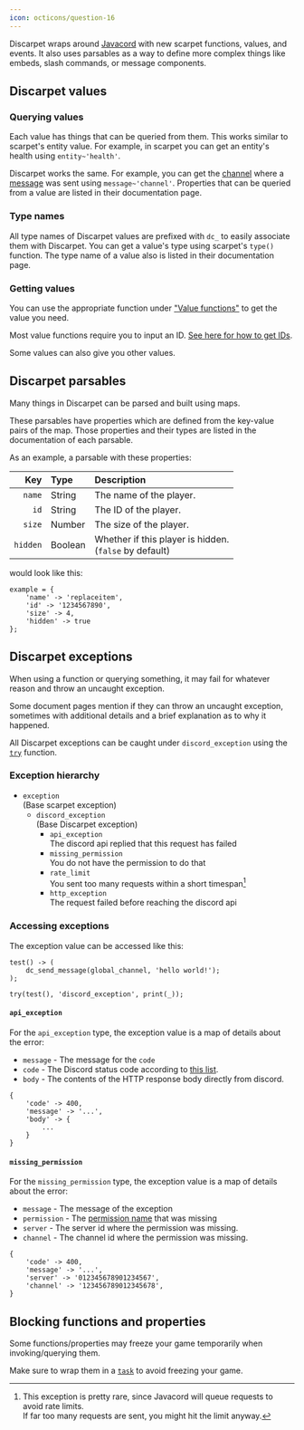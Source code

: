 ```yaml
---
icon: octicons/question-16
---
```



Discarpet wraps around [Javacord](https://github.com/Javacord/Javacord) with new scarpet functions, values, and events.
It also uses parsables as a way to define more complex things like embeds, slash commands, or message components.



## Discarpet values


### Querying values

Each value has things that can be queried from them.
This works similar to scarpet's entity value.
For example, in scarpet you can get an entity's health using `entity~'health'`.

Discarpet works the same.
For example, you can get the [channel](/values/channel.md)
where a [message](/values/message.md) was sent using `message~'channel'`.
Properties that can be queried from a value are listed in their documentation page.


### Type names

All type names of Discarpet values
are prefixed with `dc_` to easily associate them with Discarpet.
You can get a value's type using scarpet's `type()` function.
The type name of a value also is listed in their documentation page.


### Getting values

You can use the appropriate function under ["Value functions"](/functions/values/channel-from-id.md)
to get the value you need.

Most value functions require you to input an ID.
[See here for how to get IDs](/setup.md#enabling-developer-mode).

Some values can also give you other values.



## Discarpet parsables

Many things in Discarpet can be parsed and built using maps.

These parsables have properties which are defined from the key-value pairs of the map.
Those properties and their types are listed in the documentation of each parsable.

As an example, a parsable with these properties:

|      Key | Type    | Description                                               |
|---------:|:--------|:----------------------------------------------------------|
|   `name` | String  | The name of the player.                                   |
|     `id` | String  | The ID of the player.                                     |
|   `size` | Number  | The size of the player.                                   |
| `hidden` | Boolean | Whether if this player is hidden.<br>(`false` by default) |

would look like this:

```sc
example = {
    'name' -> 'replaceitem',
    'id' -> '1234567890',
    'size' -> 4,
    'hidden' -> true
};
```



## Discarpet exceptions

When using a function or querying something,
it may fail for whatever reason and throw an uncaught exception.

Some document pages mention if they can throw an uncaught exception,
sometimes with additional details and a brief explanation as to why it happened.

All Discarpet exceptions can be caught under `discord_exception` using the
[`try`](https://github.com/gnembon/fabric-carpet/blob/master/docs/scarpet/language/FunctionsAndControlFlow.md#tryexpr-tryexpr-user_catch_expr-tryexpr-type-catch_expr-type-catch_expr-) function.


### Exception hierarchy

* `exception`
<br>(Base scarpet exception)
    * `discord_exception`
    <br>(Base Discarpet exception)
        * `api_exception`
        <br>The discord api replied that this request has failed
        * `missing_permission`
        <br>You do not have the permission to do that
        * `rate_limit`
        <br>You sent too many requests within a short timespan[^1]
        * `http_exception`
        <br>The request failed before reaching the discord api


### Accessing exceptions

The exception value can be accessed like this:

```sc title="Getting exception details"
test() -> (
    dc_send_message(global_channel, 'hello world!');
);

try(test(), 'discord_exception', print(_));
```

#### `api_exception`

For the `api_exception` type, the exception value is a map of details about the error:

* `message` - The message for the `code`
* `code` - The Discord status code according to
  [this list](https://discord.com/developers/docs/topics/opcodes-and-status-codes#http).
* `body` - The contents of the HTTP response body directly from discord.

```sc title="Example api_exception exception value"
{
    'code' -> 400,
    'message' -> '...',
    'body' -> {
        ...
    }
}
```

#### `missing_permission`

For the `missing_permission` type, the exception value is a map of details about the error:

* `message` - The message of the exception
* `permission` - The [permission name](https://discord.com/developers/docs/topics/permissions#permissions-bitwise-permission-flags) that was missing
* `server` - The server id where the permission was missing.
* `channel` - The channel id where the permission was missing.

```sc title="Example api_exception exception value"
{
    'code' -> 400,
    'message' -> '...',
    'server' -> '012345678901234567',
    'channel' -> '123456789012345678',
}
```

## Blocking functions and properties

Some functions/properties may freeze your game temporarily when invoking/querying them.

Make sure to wrap them in a
[`task`](https://github.com/gnembon/fabric-carpet/blob/master/docs/scarpet/language/SystemFunctions.md#taskfunction--args-task_threadexecutor-function--args)
to avoid freezing your game.



[^1]: This exception is pretty rare, since Javacord will queue requests to avoid rate limits.
      <br>If far too many requests are sent, you might hit the limit anyway.